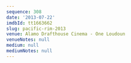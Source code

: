 ```yaml
---
sequence: 308
date: '2013-07-22'
imdbId: tt1663662
slug: pacific-rim-2013
venue: Alamo Drafthouse Cinema - One Loudoun
venueNotes: null
medium: null
mediumNotes: null
---
```


